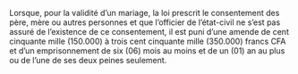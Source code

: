 Lorsque, pour la validité d’un mariage, la loi prescrit le consentement des père, mère ou autres personnes et que l’officier de l’état-civil ne s’est pas assuré de l’existence de ce consentement, il est puni d’une amende de cent cinquante mille (150.000) à trois cent cinquante mille (350.000) francs CFA et d’un emprisonnement de six (06) mois au moins et de un (01) an au plus ou de l’une de ses deux peines seulement.